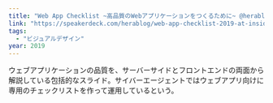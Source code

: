 ```yaml
---
title: "Web App Checklist ~高品質のWebアプリケーションをつくるために~ @herablog @tokimariri"
link: "https://speakerdeck.com/herablog/web-app-checklist-2019-at-inside-frontend"
tags:
  - "ビジュアルデザイン"
year: 2019
---
```


ウェブアプリケーションの品質を、サーバーサイドとフロントエンドの両面から解説している包括的なスライド。サイバーエージェントではウェブアプリ向けに専用のチェックリストを作って運用しているという。
